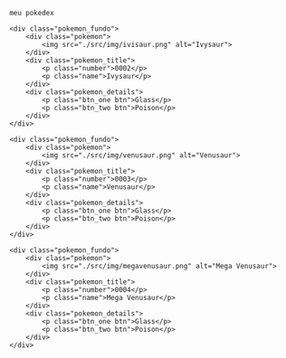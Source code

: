 <!-- 
    <section class="pokemon_list_two">

        <div class="pokemon_fundo">
            <div class="pokemon_fire">
                <img src="./src/img/charmander.png" alt="charmander">
            </div>
            <div class="pokemon_title">
                <p class="number">0005</p>
                <p class="name">Charmander</p>
            </div>
            <div class="pokemon_details_one">
                <p class="btn_fire btn">Fire</p>
                
            </div>
        </div>

        <div class="pokemon_fundo">
            <div class="pokemon_fire">
                <img src="./src/img/charmeleon.png" alt="charmeleon">
            </div>
            <div class="pokemon_title">
                <p class="number">0006</p>
                <p class="name">Charmeleon</p>
            </div>
            <div class="pokemon_details_one">
                <p class="btn_fire btn">Fire</p>
            </div>
        </div>    

        <div class="pokemon_fundo">
            <div class="pokemon_fire">
                <img src="./src/img/charizard.png" alt="Charizard">
            </div>
            <div class="pokemon_title">
                <p class="number">0007</p>
                <p class="name">Charizard</p>
            </div>
            <div class="pokemon_details">
                <p class="btn_fire btn">Fire</p>
                <p class="btn_flying btn">Flying</p>
            </div>
        </div>

        <div class="pokemon_fundo">
            <div class="pokemon_fire">
                <img src="./src/img/megaCharizardx.png" alt="Mega Charizard x">
            </div>
            <div class="pokemon_title">
                <p class="number">0008</p>
                <p class="name">Mega Charizard x</p>
            </div>
            <div class="pokemon_details">
                <p class="btn_fire btn">Fire</p>
                <p class="btn_flying btn">Dragon</p>
            </div>
        </div>
    </section>

    <section class="pokemon_list_three">

        <div class="pokemon_fundo">
            <div class="pokemon_fire">
                <img src="./src/img/wartortle.png" alt="wartortle">
            </div>
            <div class="pokemon_title">
                <p class="number">0009</p>
                <p class="name">Wartortle</p>
            </div>
            <div class="pokemon_details_one">
                <p class="btn_flying btn">Water</p>
                
            </div>
        </div>

        <div class="pokemon_fundo">
            <div class="pokemon_fire">
                <img src="./src/img/blastoise.png" alt="blastoise">
            </div>
            <div class="pokemon_title">
                <p class="number">0010</p>
                <p class="name">Blastoise</p>
            </div>
            <div class="pokemon_details_one">
                <p class="btn_flying btn">Water</p>
            </div>
        </div>    

        <div class="pokemon_fundo">
            <div class="pokemon_fire">
                <img src="./src/img/megaBlastoise.png" alt="mega blastoise">
            </div>
            <div class="pokemon_title">
                <p class="number">0011</p>
                <p class="name">Mega Blastoise</p>
            </div>
            <div class="pokemon_details_one">
                <p class="btn_flying btn">water</p>
                
            </div>
        </div>
        
        <div class="pokemon_fundo">
            <div class="pokemon_fire">
                <img src="./src/img/blastoiseGiganta.png" alt="Blastoise gigantamax">
            </div>
            <div class="pokemon_title">
                <p class="number">0012</p>
                <p class="name">Blastoise gigantamax</p>
            </div>
            <div class="pokemon_details_one">
                <p class="btn_flying btn">water</p>
                
            </div>
        </div>
    </section> -->


        meu pokedex

        <div class="pokemon_fundo">
            <div class="pokemon">
                <img src="./src/img/ivisaur.png" alt="Ivysaur">
            </div>
            <div class="pokemon_title">
                <p class="number">0002</p>
                <p class="name">Ivysaur</p>
            </div>
            <div class="pokemon_details">
                <p class="btn_one btn">Glass</p>
                <p class="btn_two btn">Poison</p>
            </div>
        </div>    

        <div class="pokemon_fundo">
            <div class="pokemon">
                <img src="./src/img/venusaur.png" alt="Venusaur">
            </div>
            <div class="pokemon_title">
                <p class="number">0003</p>
                <p class="name">Venusaur</p>
            </div>
            <div class="pokemon_details">
                <p class="btn_one btn">Glass</p>
                <p class="btn_two btn">Poison</p>
            </div>
        </div>

        <div class="pokemon_fundo">
            <div class="pokemon">
                <img src="./src/img/megavenusaur.png" alt="Mega Venusaur">
            </div>
            <div class="pokemon_title">
                <p class="number">0004</p>
                <p class="name">Mega Venusaur</p>
            </div>
            <div class="pokemon_details">
                <p class="btn_one btn">Glass</p>
                <p class="btn_two btn">Poison</p>
            </div>
        </div>